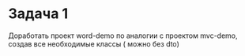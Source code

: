 # Задача 1 
Доработать проект word-demo по аналогии с проектом mvc-demo, создав все необходимые
классы ( можно без dto)



